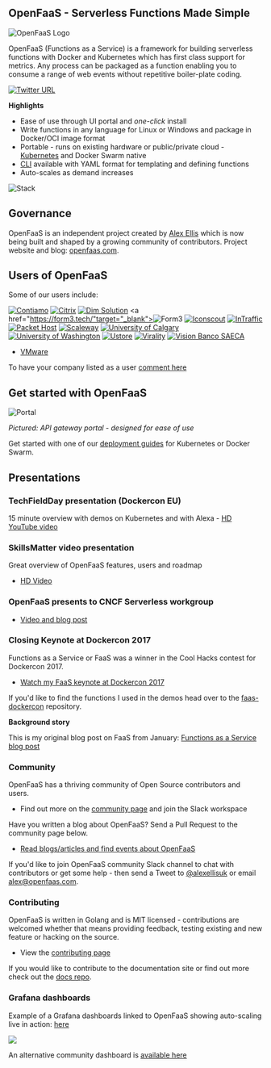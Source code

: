 ## OpenFaaS - Serverless Functions Made Simple

![OpenFaaS Logo](https://blog.alexellis.io/content/images/2017/08/faas_side.png)

OpenFaaS (Functions as a Service) is a framework for building serverless functions with Docker and Kubernetes which has first class support for metrics. Any process can be packaged as a function enabling you to consume a range of web events without repetitive boiler-plate coding.

[![Twitter URL](https://img.shields.io/twitter/url/https/twitter.com/fold_left.svg?style=social&label=Follow%20%40openfaas)](https://twitter.com/openfaas)

**Highlights**

* Ease of use through UI portal and *one-click* install
* Write functions in any language for Linux or Windows and package in Docker/OCI image format
* Portable - runs on existing hardware or public/private cloud - [Kubernetes](https://github.com/openfaas/faas-netes) and Docker Swarm native
* [CLI](http://github.com/openfaas/faas-cli) available with YAML format for templating and defining functions
* Auto-scales as demand increases

![Stack](https://pbs.twimg.com/media/DFrkF4NXoAAJwN2.jpg)

## Governance

OpenFaaS is an independent project created by [Alex Ellis](https://www.alexellis.io) which is now being built and shaped by a growing community of contributors. Project website and blog: [openfaas.com](https://www.openfaas.com).

## Users of OpenFaaS

Some of our users include:

<div class="row logos">

<a href="https://www.contiamo.com" target="_blank"><img src="images/logos/contiamo.svg" alt="Contiamo" title="Contiamo"></a>
<a href="https://www.citrix.com/" target="_blank"><img src="images/logos/citrix.svg" alt="Citrix" title="Citrix"></a>
<a href="https://dimsolution.com/" target="_blank"><img src="images/logos/dim-solution.png" alt="Dim Solution" title="Dim Solution"></a>
<a href="https://form3.tech/"target="_blank"><img src="images/logos/form3.svg" alt="Form3" title="Form3" ></a>
<a href="https://iconscout.com/" target="_blank"><img src="images/logos/iconscout.svg" alt="Iconscout" title="Iconscout"></a>
<a href="https://www.intraffic.nl" target="_blank"><img src="images/logos/intraffic.svg" alt="InTraffic" title="InTraffic"></a>
<a href="https://www.packet.net/" target="_blank"><img src="images/logos/packet.png" alt="Packet Host" title="Packet Host"></a>
<a href="https://scaleway.com/" target="_blank"><img src="images/logos/scaleway.svg" alt="Scaleway" title="Scaleway"></a>
<a href="https://github.com/ucalgary" target="_blank"><img src="images/logos/ucalgary.png" alt="University of Calgary" title="University of Calgary"></a>
<a href="https://www.washington.edu" target="_blank"><img src="images/logos/universityofwashington.png" alt="University of Washington" title="University of Washington"></a>
<a href="http://ustore.com.br/" target="_blank"><img src="images/logos/ustore.png" alt="Ustore" title="Ustore"></a>
<a href="https://www.virality.de" target="_blank"><img src="images/logos/virality.png" alt="Virality" title="Virality"></a>
<a href="https://www.visionbanco.com" target="_blank"><img src="images/logos/vision.png" alt="Vision Banco SAECA" title="Vision Banco SAECA"></a>
</div>


* [VMware](https://www.vmware.com)

To have your company listed as a user [comment here](https://github.com/openfaas/faas/issues/776)

## Get started with OpenFaaS

![Portal](https://pbs.twimg.com/media/C7bkpZbWwAAnKsx.jpg)

*Pictured: API gateway portal - designed for ease of use*

Get started with one of our [deployment guides](./deployment/) for Kubernetes or Docker Swarm.

## Presentations

### TechFieldDay presentation (Dockercon EU)

15 minute overview with demos on Kubernetes and with Alexa - [HD YouTube video](https://www.youtube.com/watch?v=C3agSKv2s_w&list=PLlIapFDp305AiwA17mUNtgi5-u23eHm5j&index=1)

### SkillsMatter video presentation

Great overview of OpenFaaS features, users and roadmap

* [HD Video](https://skillsmatter.com/skillscasts/10813-faas-and-furious-0-to-serverless-in-60-seconds-anywhere)

### OpenFaaS presents to CNCF Serverless workgroup

* [Video and blog post](https://blog.alexellis.io/openfaas-cncf-workgroup/)

### Closing Keynote at Dockercon 2017

Functions as a Service or FaaS was a winner in the Cool Hacks contest for Dockercon 2017.

* [Watch my FaaS keynote at Dockercon 2017](https://blog.docker.com/2017/04/dockercon-2017-mobys-cool-hack-sessions/)

If you'd like to find the functions I used in the demos head over to the [faas-dockercon](https://github.com/alexellis/faas-dockercon/) repository.

**Background story**

This is my original blog post on FaaS from January: [Functions as a Service blog post](http://blog.alexellis.io/functions-as-a-service/)

### Community

OpenFaaS has a thriving community of Open Source contributors and users.

* Find out more on the [community page](/community/) and join the Slack workspace

Have you written a blog about OpenFaaS? Send a Pull Request to the community page below.

* [Read blogs/articles and find events about OpenFaaS](https://github.com/openfaas/faas/blob/master/community.md)

If you'd like to join OpenFaaS community Slack channel to chat with contributors or get some help - then send a Tweet to [@alexellisuk](https://twitter.com/alexellisuk/) or email alex@openfaas.com.

### Contributing

OpenFaaS is written in Golang and is MIT licensed - contributions are welcomed whether that means providing feedback, testing existing and new feature or hacking on the source.

* View the [contributing page](/community/#contribute)

If you would like to contribute to the documentation site or find out more check out the [docs repo](https://github.com/openfaas/docs).

### Grafana dashboards

Example of a Grafana dashboards linked to OpenFaaS showing auto-scaling live in action: [here](https://grafana.com/dashboards/3526)

![](https://pbs.twimg.com/media/C9caE6CXUAAX_64.jpg:large)

An alternative community dashboard is [available here](https://grafana.com/dashboards/3434)
